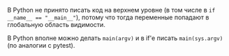 В Python не принято писать код на верхнем уровне (в том числе в `if __name__ == "__main__"`),
потому что тогда переменные попадают в глобальную область видимости.

В Python вполне можно делать `main(argv)` и в if'е писать `main(sys.argv)` (по аналогии с pytest).
